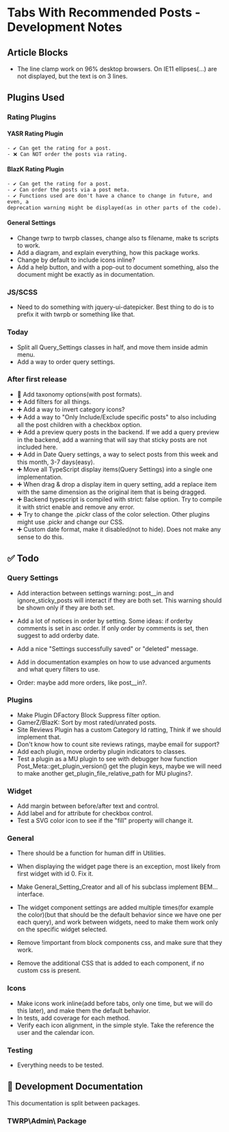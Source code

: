 # Tabs With Recommended Posts - Development Notes

## Article Blocks

- The line clamp work on 96% desktop browsers. On IE11 ellipses(...) are not displayed, but the text is on 3 lines.

## Plugins Used

### Rating Plugins

#### YASR Rating Plugin

    - ✔ Can get the rating for a post.
    - ❌ Can NOT order the posts via rating.

#### BlazK Rating Plugin

    - ✔ Can get the rating for a post.
    - ✔ Can order the posts via a post meta.
    - ✔ Functions used are don't have a chance to change in future, and even, a
    deprecation warning might be displayed(as in other parts of the code).

#### General Settings

- Change twrp to twrpb classes, change also ts filename, make ts scripts to work.
- Add a diagram, and explain everything, how this package works.
- Change by default to include icons inline?
- Add a help button, and with a pop-out to document something, also the document
might be exactly as in documentation.

### JS/SCSS

- Need to do something with jquery-ui-datepicker. Best thing to do is to prefix
it with twrpb or something like that.

### Today

- Split all Query_Settings classes in half, and move them inside admin menu.
- Add a way to order query settings.

### After first release

- 🥇 Add taxonomy options(with post formats).
- ➕ Add filters for all things.
- ➕ Add a way to invert category icons?
- ➕ Add a way to "Only Include/Exclude specific posts" to also including all the post children with a checkbox option.
- ➕ Add a preview query posts in the backend. If we add a query preview in the backend, add a warning that will say that sticky posts are not included here.
- ➕ Add in Date Query settings, a way to select posts from this week and this month, 3-7 days(easy).
- ➕ Move all TypeScript display items(Query Settings) into a single one implementation.
- ➕ When drag & drop a display item in query setting, add a replace item with the same dimension as the original item that is being dragged.
- ➕ Backend typescript is compiled with strict: false option. Try to compile it with strict enable and remove any error.
- ➕ Try to change the .pickr class of the color selection. Other plugins might use .pickr and change our CSS.
- ➕ Custom date format, make it disabled(not to hide). Does not make any sense to do this.

## ✅ Todo

### Query Settings

- Add interaction between settings warning: post__in and ignore_sticky_posts
will interact if they are both set. This warning should be shown only if they are both set.

- Add a lot of notices in order by setting. Some ideas: if orderby comments is
set in asc order. If only order by comments is set, then suggest to add orderby date.

- Add a nice "Settings successfully saved" or "deleted" message.

- Add in documentation examples on how to use advanced arguments and what query filters to use.
- Order: maybe add more orders, like post__in?.

### Plugins

- Make Plugin DFactory Block Suppress filter option.
- GamerZ/BlazK: Sort by most rated/unrated posts.
- Site Reviews Plugin has a custom Category Id ratting, Think if we should implement that.
- Don't know how to count site reviews ratings, maybe email for support?
- Add each plugin, move orderby plugin indicators to classes.
- Test a plugin as a MU plugin to see with debugger how function Post_Meta::get_plugin_version() get the plugin keys, maybe we will need
to make another get_plugin_file_relative_path for MU plugins?.

### Widget

- Add margin between before/after text and control.
- Add label and for attribute for checkbox control.
- Test a SVG color icon to see if the "fill" property will change it.

### General

- There should be a function for human diff in Utilities.
- When displaying the widget page there is an exception, most likely from first widget with id 0. Fix it.

- Make General_Setting_Creator and all of his subclass implement BEM... interface.
- The widget component settings are added multiple times(for example the color)(but that should be the default behavior since we have one per each query), and work between widgets, need to make them work only on the specific widget selected.
- Remove !important from block components css, and make sure that they work.
- Remove the additional CSS that is added to each component, if no custom css is present.

### Icons

- Make icons work inline(add before tabs, only one time, but we will do this later), and make them the default behavior.
- In tests, add coverage for each method.
- Verify each icon alignment, in the simple style. Take the reference the user and the calendar icon.

### Testing

- Everything needs to be tested.

## 📖 Development Documentation

This documentation is split between packages.

### TWRP\Admin\ Package
